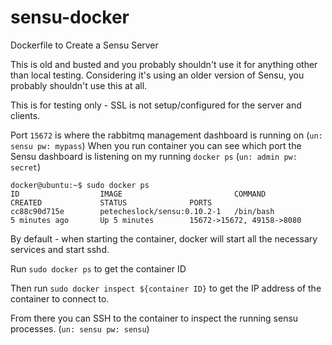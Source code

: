 sensu-docker
============

Dockerfile to Create a Sensu Server

This is old and busted and you probably shouldn't use it for anything other than local testing. Considering it's using an older version of Sensu, you probably shouldn't use this at all.

This is for testing only - SSL is not setup/configured for the server and clients.

Port `15672` is where the rabbitmq management dashboard is running on (`un: sensu pw: mypass`)
When you run container you can see which port the Sensu dashboard is listening on my running `docker ps` (`un: admin pw: secret`)

```
docker@ubuntu:~$ sudo docker ps
ID                  IMAGE                         COMMAND             CREATED             STATUS              PORTS
cc88c90d715e        petecheslock/sensu:0.10.2-1   /bin/bash           5 minutes ago       Up 5 minutes        15672->15672, 49158->8080
```

By default - when starting the container, docker will start all the necessary services and start sshd.

Run `sudo docker ps` to get the container ID

Then run `sudo docker inspect ${container ID}` to get the IP address of the container to connect to.

From there you can SSH to the container to inspect the running sensu processes. (`un: sensu pw: sensu`)
